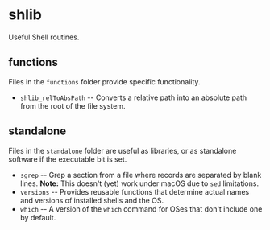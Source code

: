 # shlib

Useful Shell routines.

## functions

Files in the `functions` folder provide specific functionality.

- `shlib_relToAbsPath` -- Converts a relative path into an absolute path from
  the root of the file system.

## standalone

Files in the `standalone` folder are useful as libraries, or as standalone
software if the executable bit is set.

- `sgrep` -- Grep a section from a file where records are separated by blank lines. **Note:** This doesn't (yet) work under macOS due to `sed` limitations.
- `versions` -- Provides reusable functions that determine actual names and
  versions of installed shells and the OS.
- `which` -- A version of the `which` command for OSes that don't include one by default.

